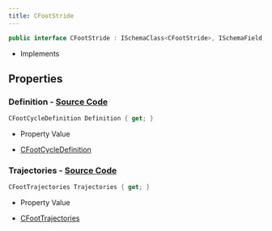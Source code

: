 ```yaml
---
title: CFootStride
---
```


```csharp
public interface CFootStride : ISchemaClass<CFootStride>, ISchemaField, ISchemaClass, INativeHandle
```

- Implements

## Properties

### **Definition** - [Source Code](https://github.com/swiftly-solution/swiftlys2/blob/main/managed/src/SwiftlyS2.Generated/Schemas/Interfaces/CFootStride.cs#L16)

```csharp
CFootCycleDefinition Definition { get; }
```

- Property Value

- [CFootCycleDefinition](/docs/api/shared/schemadefinitions/cfootcycledefinition)

### **Trajectories** - [Source Code](https://github.com/swiftly-solution/swiftlys2/blob/main/managed/src/SwiftlyS2.Generated/Schemas/Interfaces/CFootStride.cs#L18)

```csharp
CFootTrajectories Trajectories { get; }
```

- Property Value

- [CFootTrajectories](/docs/api/shared/schemadefinitions/cfoottrajectories)

